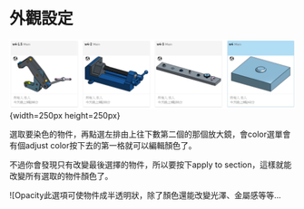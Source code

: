 外觀設定
===
![color](./images/4.png "color"){width=250px height=250px}

選取要染色的物件，再點選左排由上往下數第二個的那個放大鏡，會color選單會有個adjust color按下去的第一格就可以編輯顏色了。

不過你會發現只有改變最後選擇的物件，所以要按下apply to section，這樣就能改變所有選取的物件顏色了。

![Opacity此選項可使物件成半透明狀，除了顏色還能改變光澤、金屬感等等...

 

